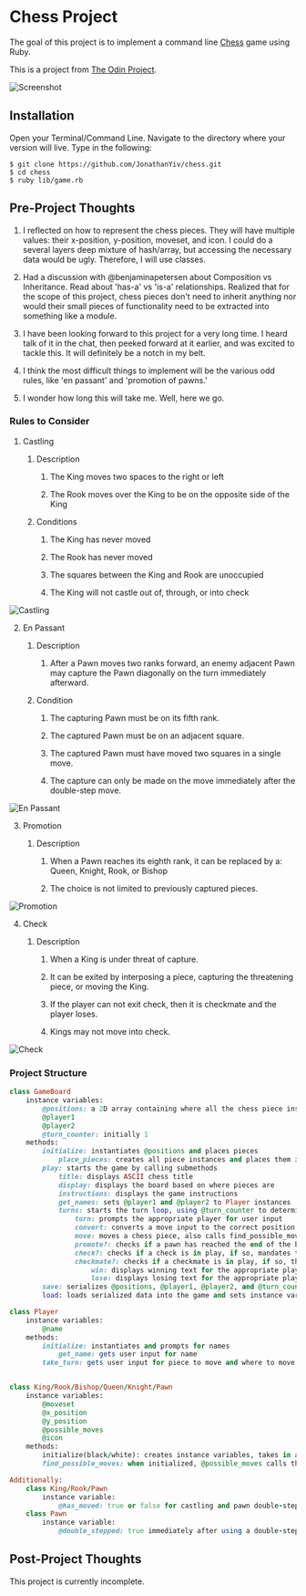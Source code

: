 # Chess Project

The goal of this project is to implement a command line [Chess](https://en.wikipedia.org/wiki/Chess) game using Ruby.

This is a project from [The Odin Project](https://www.theodinproject.com/courses/ruby-programming/lessons/ruby-final-project).

![Screenshot](screenshot.png)

## Installation

Open your Terminal/Command Line. Navigate to the directory where your version will live. Type in the following:

```
$ git clone https://github.com/JonathanYiv/chess.git
$ cd chess
$ ruby lib/game.rb
```

## Pre-Project Thoughts

1. I reflected on how to represent the chess pieces. They will have multiple values: their x-position, y-position, moveset, and icon. I could do a several layers deep mixture of hash/array, but accessing the necessary data would be ugly. Therefore, I will use classes.

2. Had a discussion with @benjaminapetersen about Composition vs Inheritance. Read about 'has-a' vs 'is-a' relationships. Realized that for the scope of this project, chess pieces don't need to inherit anything nor would their small pieces of functionality need to be extracted into something like a module.

3. I have been looking forward to this project for a very long time. I heard talk of it in the chat, then peeked forward at it earlier, and was excited to tackle this. It will definitely be a notch in my belt.

4. I think the most difficult things to implement will be the various odd rules, like 'en passant' and 'promotion of pawns.'

5. I wonder how long this will take me. Well, here we go.

### Rules to Consider

1. Castling

	1. Description

		1. The King moves two spaces to the right or left

		2. The Rook moves over the King to be on the opposite side of the King

	2. Conditions

		1. The King has never moved

		2. The Rook has never moved

		3. The squares between the King and Rook are unoccupied

		4. The King will not castle out of, through, or into check

![Castling](castling.gif)

2. En Passant

	1. Description

		1. After a Pawn moves two ranks forward, an enemy adjacent Pawn may capture the Pawn diagonally on the turn immediately afterward.

	2. Condition

		1. The capturing Pawn must be on its fifth rank.

		2. The captured Pawn must be on an adjacent square.

		3. The captured Pawn must have moved two squares in a single move.

		4. The capture can only be made on the move immediately after the double-step move.

![En Passant](en_passant.gif)

3. Promotion

	1. Description

		1. When a Pawn reaches its eighth rank, it can be replaced by a: Queen, Knight, Rook, or Bishop

		2. The choice is not limited to previously captured pieces.

![Promotion](promotion.jpg)

4. Check

	1. Description

		1. When a King is under threat of capture.

		2. It can be exited by interposing a piece, capturing the threatening piece, or moving the King.

		3. If the player can not exit check, then it is checkmate and the player loses.

		4. Kings may not move into check.

![Check](check.gif)

### Project Structure

```ruby
class GameBoard
	instance variables:
		@positions: a 2D array containing where all the chess piece instances are located
		@player1
		@player2
		@turn_counter: initially 1
	methods:
		initialize: instantiates @positions and places pieces
			place_pieces: creates all piece instances and places them in their default starting state
		play: starts the game by calling submethods
			title: displays ASCII chess title
			display: displays the board based on where pieces are
			instructions: displays the game instructions
			get_names: sets @player1 and @player2 to Player instances
			turns: starts the turn loop, using @turn_counter to determine whose turn it is
				turn: prompts the appropriate player for user input
				convert: converts a move input to the correct position on the @positions 2D array
				move: moves a chess piece, also calls find_possible_moves to update its moveset
				promote?: checks if a pawn has reached the end of the board, if so, prompt the appropriate player to promote it to a queen/knight/rook/bishop
				check?: checks if a check is in play, if so, mandates that the next turn has the player move their king by setting all other @possible_moves to nothing
				checkmate?: checks if a checkmate is in play, if so, the game ends and a player wins
					win: displays winning text for the appropriate player
					lose: displays losing text for the appropriate player
		save: serializes @positions, @player1, @player2, and @turn_counter
		load: loads serialized data into the game and sets instance variables equal to it

class Player
	instance variables:
		@name
	methods:
		initialize: instantiates and prompts for names
			get_name: gets user input for name
		take_turn: gets user input for piece to move and where to move


class King/Rook/Bishop/Queen/Knight/Pawn
	instance variables:
		@moveset
		@x_position
		@y_position
		@possible_moves
		@icon
	methods:
		initialize(black/white): creates instance variables, takes in a parameter to determine icon color
		find_possible_moves: when initialized, @possible_moves calls this to create an array for its value. Is passed in @positions to help calculate

Additionally:
	class King/Rook/Pawn
		instance variable:
			@has_moved: true or false for castling and pawn double-step move
	class Pawn
		instance variable:
			@double_stepped: true immediately after using a double-step move
```

## Post-Project Thoughts

This project is currently incomplete.